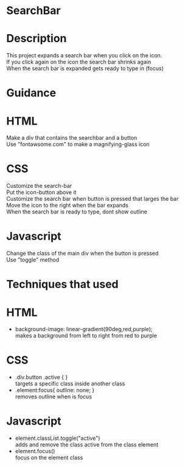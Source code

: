 # SearchBar

# Description
This project expands a search bar when you click on the icon.  
If you click again on the icon the search bar shrinks again  
When the search bar is expanded gets ready to type in (focus)  

# Guidance
# HTML
Make a div that contains the searchbar and a button  
Use "fontawsome.com" to make a magnifying-glass icon

# CSS
Customize the search-bar  
Put the icon-button above it  
Customize the search bar when button is pressed that larges the bar  
Move the icon to the right when the bar expands  
When the search bar is ready to type, dont show outline  

# Javascript
Change the class of the main div when the button is pressed  
Use "toggle" method


# Techniques that used
# HTML
- background-image: linear-gradient(90deg,red,purple);  
makes a background from left to right from red to purple

# CSS
- .div.button .active {    }  
targets a specific class inside another class
- .element:focus{ outline: none; }  
removes outline when is focus

# Javascript
- element.classList.toggle("active")  
adds and remove the class active from the class element
- element.focus()  
focus on the element class
